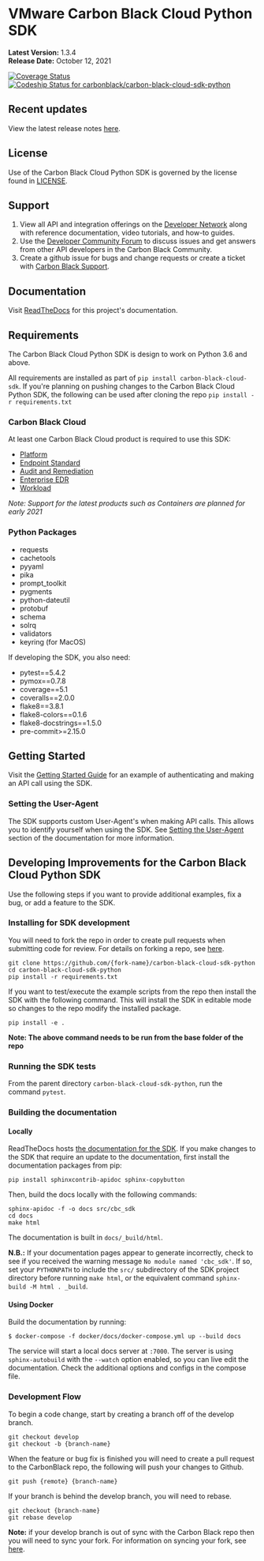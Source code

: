 # VMware Carbon Black Cloud Python SDK

**Latest Version:** 1.3.4
<br>
**Release Date:** October 12, 2021

[![Coverage Status](https://coveralls.io/repos/github/carbonblack/carbon-black-cloud-sdk-python/badge.svg?t=Id6Baf)](https://coveralls.io/github/carbonblack/carbon-black-cloud-sdk-python)
[![Codeship Status for carbonblack/carbon-black-cloud-sdk-python](https://app.codeship.com/projects/9e55a370-a772-0138-aae4-129773225755/status?branch=develop)](https://app.codeship.com/projects/402767)



## Recent updates

View the latest release notes [here](https://github.com/carbonblack/carbon-black-cloud-sdk-python/releases).


## License

Use of the Carbon Black Cloud Python SDK is governed by the license found in [LICENSE](https://github.com/carbonblack/carbon-black-cloud-sdk-python/blob/develop/LICENSE).

## Support

1. View all API and integration offerings on the [Developer Network](https://developer.carbonblack.com) along with reference documentation, video tutorials, and how-to guides.
2. Use the [Developer Community Forum](https://community.carbonblack.com/) to discuss issues and get answers from other API developers in the Carbon Black Community.
3. Create a github issue for bugs and change requests or create a ticket with [Carbon Black Support](http://carbonblack.com/resources/support/).

## Documentation

Visit [ReadTheDocs](https://carbon-black-cloud-python-sdk.readthedocs.io/en/latest/) for this project's documentation.

## Requirements

The Carbon Black Cloud Python SDK is design to work on Python 3.6 and above.

All requirements are installed as part of `pip install carbon-black-cloud-sdk`. If you're planning on pushing changes to the Carbon Black Cloud Python SDK, the following can be used after cloning the repo `pip install -r requirements.txt`

### Carbon Black Cloud

At least one Carbon Black Cloud product is required to use this SDK:

* [Platform](https://developer.carbonblack.com/reference/carbon-black-cloud/platform-apis/)
* [Endpoint Standard](https://developer.carbonblack.com/reference/carbon-black-cloud/cb-defense/)
* [Audit and Remediation](https://developer.carbonblack.com/reference/carbon-black-cloud/cb-liveops/)
* [Enterprise EDR](https://developer.carbonblack.com/reference/carbon-black-cloud/cb-threathunter/)
* [Workload](https://developer.carbonblack.com/reference/carbon-black-cloud/workload-protection/)

_Note: Support for the latest products such as Containers are planned for early 2021_

### Python Packages

- requests
- cachetools
- pyyaml
- pika
- prompt_toolkit
- pygments
- python-dateutil
- protobuf
- schema
- solrq
- validators
- keyring (for MacOS)

If developing the SDK, you also need:

- pytest==5.4.2
- pymox==0.7.8
- coverage==5.1
- coveralls==2.0.0
- flake8==3.8.1
- flake8-colors==0.1.6
- flake8-docstrings==1.5.0
- pre-commit>=2.15.0


## Getting Started

Visit the [Getting Started Guide](https://carbon-black-cloud-python-sdk.readthedocs.io/en/latest/getting-started) for an example of authenticating and making an API call using the SDK.

### Setting the User-Agent

The SDK supports custom User-Agent's when making API calls. This allows you to identify yourself when using the SDK. See [Setting the User-Agent](https://carbon-black-cloud-python-sdk.readthedocs.io/en/latest/getting-started#setting-the-user-agent) section of the documentation for more information.

## Developing Improvements for the Carbon Black Cloud Python SDK

Use the following steps if you want to provide additional examples, fix a bug, or add a feature to the SDK.

### Installing for SDK development

You will need to fork the repo in order to create pull requests when submitting code for review. For details on forking a repo, see [here](https://help.github.com/en/github/getting-started-with-github/fork-a-repo).

```
git clone https://github.com/{fork-name}/carbon-black-cloud-sdk-python
cd carbon-black-cloud-sdk-python
pip install -r requirements.txt
```

If you want to test/execute the example scripts from the repo then install the SDK with the following command. This will install the SDK in editable mode so changes to the repo modify the installed package.

```
pip install -e .
```

**Note: The above command needs to be run from the base folder of the repo**


### Running the SDK tests

From the parent directory `carbon-black-cloud-sdk-python`, run the command `pytest`.

### Building the documentation

#### Locally
ReadTheDocs hosts [the documentation for the SDK](https://carbon-black-cloud-python-sdk.readthedocs.io/en/latest/). If you make changes to the SDK that require an update to the documentation, first install the documentation packages from pip:

```
pip install sphinxcontrib-apidoc sphinx-copybutton
```

Then, build the docs locally with the following commands:

```
sphinx-apidoc -f -o docs src/cbc_sdk
cd docs
make html
```

The documentation is built in `docs/_build/html`.

**N.B.:** If your documentation pages appear to generate incorrectly, check to see if you received the warning message
`No module named 'cbc_sdk'`.  If so, set your `PYTHONPATH` to include the `src/` subdirectory of the SDK project
directory before running `make html`, or the equivalent command `sphinx-build -M html . _build`.

#### Using Docker

Build the documentation by running:
```shell
$ docker-compose -f docker/docs/docker-compose.yml up --build docs
```

The service will start a local docs server at `:7000`. The server is using `sphinx-autobuild` with the `--watch` option 
enabled, so you can live edit the documentation. Check the additional options and configs in the compose file.

### Development Flow

To begin a code change, start by creating a branch off of the develop branch.
```
git checkout develop
git checkout -b {branch-name}
```

When the feature or bug fix is finished you will need to create a pull request to the CarbonBlack repo, the following will push your changes to Github.
```
git push {remote} {branch-name}
```

If your branch is behind the develop branch, you will need to rebase.
```
git checkout {branch-name}
git rebase develop
```

**Note:** if your develop branch is out of sync with the Carbon Black repo then you will need to sync your fork. For information on syncing your fork, see [here](https://help.github.com/en/github/collaborating-with-issues-and-pull-requests/syncing-a-fork).
